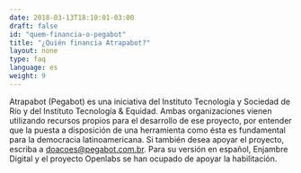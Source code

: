 ```yaml
---
date: 2018-03-13T18:10:01-03:00
draft: false
id: "quem-financia-o-pegabot"
title: "¿Quién financia Atrapabot?"
layout: none
type: faq
language: es
weight: 9
---
```

Atrapabot (Pegabot) es una iniciativa del Instituto Tecnología y Sociedad de Río y del Instituto Tecnología & Equidad. Ambas organizaciones vienen utilizando recursos propios para el desarrollo de ese proyecto, por entender que la puesta a disposición de una herramienta como ésta es fundamental para la democracia latinoamericana. Si también desea apoyar el proyecto, escriba a doacoes@pegabot.com.br. Para su versión en español, Enjambre Digital y el proyecto Openlabs se han ocupado de apoyar la habilitación.
